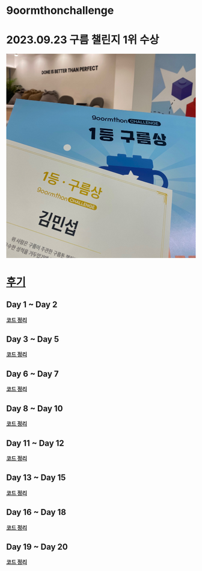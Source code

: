 # 9oormthonchallenge

# 2023.09.23 구름 챌린지 1위 수상

![Untitled](./img/9oorm.jpg)

# [후기](https://velog.io/@kimmainsain/%EA%B5%AC%EB%A6%84%ED%86%A4-%EC%B1%8C%EB%A6%B0%EC%A7%80-%EA%B5%AC%EB%A6%84%ED%86%A4-%EC%B4%9D-%EA%B2%B0%EC%82%B0)


## Day 1 ~ Day 2

**[코드 정리](https://velog.io/@kimmainsain/%EA%B5%AC%EB%A6%84%ED%86%A4-%EC%B1%8C%EB%A6%B0%EC%A7%80-Week1-Day-1-Day2)**

## Day 3 ~ Day 5

**[코드 정리](https://velog.io/@kimmainsain/Java-%EA%B5%AC%EB%A6%84%ED%86%A4-%EC%B1%8C%EB%A6%B0%EC%A7%80-Week1-Day-3-Day5)**

## Day 6 ~ Day 7

**[코드 정리](https://velog.io/@kimmainsain/Java-%EA%B5%AC%EB%A6%84%ED%86%A4-%EC%B1%8C%EB%A6%B0%EC%A7%80-Week2-Day-6-Day-7)**

## Day 8 ~ Day 10

**[코드 정리](https://velog.io/@kimmainsain/Java-%EA%B5%AC%EB%A6%84%ED%86%A4-%EC%B1%8C%EB%A6%B0%EC%A7%80-Week2-Day-8-Day-10)**

## Day 11 ~ Day 12

**[코드 정리](https://velog.io/@kimmainsain/Java-%EA%B5%AC%EB%A6%84%ED%86%A4-%EC%B1%8C%EB%A6%B0%EC%A7%80-Week3-Day-11-Day-12)**

## Day 13 ~ Day 15

**[코드 정리](https://velog.io/@kimmainsain/Java-%EA%B5%AC%EB%A6%84%ED%86%A4-%EC%B1%8C%EB%A6%B0%EC%A7%80-Week4-Day-13-Day-15)**

## Day 16 ~ Day 18

**[코드 정리](https://velog.io/@kimmainsain/Java-%EA%B5%AC%EB%A6%84%ED%86%A4-%EC%B1%8C%EB%A6%B0%EC%A7%80-Week4-Day-16-Day-18)**

## Day 19 ~ Day 20

**[코드 정리](https://velog.io/@kimmainsain/Java-%EA%B5%AC%EB%A6%84%ED%86%A4-%EC%B1%8C%EB%A6%B0%EC%A7%80-Week4-Day-19-Day-20)**
